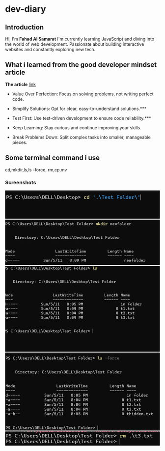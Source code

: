 # dev-diary

## Introduction

Hi, I'm **Fahad Al Samarat**
I'm currently learning JavaScript and diving into the world of web development.
Passionate about building interactive websites and constantly exploring new tech.

## What i learned from the good developer mindset article

**The article**
[link](https://www.bomberbot.com/software-development/learn-the-fundamentals-of-a-good-developer-mindset-in-15-minutes/)

- Value Over Perfection: Focus on solving problems, not writing perfect code.

- Simplify Solutions: Opt for clear, easy-to-understand solutions.***

- Test First: Use test-driven development to ensure code reliability.***

- Keep Learning: Stay curious and continue improving your skills.

- Break Problems Down: Split complex tasks into smaller, manageable pieces.

## Some terminal command i use

cd,mkdir,ls,ls -force, rm,cp,mv

### Screenshots

![Terminal](Images/cd.png)
![Terminal](Images/mkdir.png)
![Terminal](Images/ls.png)
![Terminal](Images/lsh.png)
![Terminal](Images/rm.png)